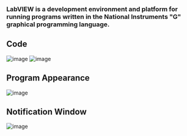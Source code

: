 ### LabVIEW is a development environment and platform for running programs written in the National Instruments "G" graphical programming language.

## Code
![image](https://github.com/user-attachments/assets/195383cf-4058-4f70-b53e-5ba9179f9067)
![image](https://github.com/user-attachments/assets/a3ab853c-c7e2-4d5a-8a98-53085bd4e356)

## Program Appearance
![image](https://github.com/user-attachments/assets/586c1346-bf4c-4bfd-8580-838eefcd1f56)

## Notification Window
![image](https://github.com/user-attachments/assets/197d8a63-ac65-4bc0-956d-c693631fdddc)

